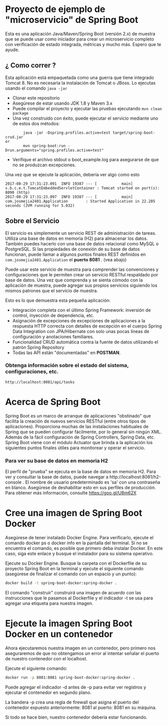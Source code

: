 # Proyecto de ejemplo de "microservicio" de Spring Boot

Esta es una aplicación Java/Maven/Spring Boot (versión 2.x) de muestra que se puede usar como iniciador para crear un microservicio completo con verificación de estado integrada, métricas y mucho más. Espero que te ayude.

## ¿ Como correr ?

Esta aplicación está empaquetada como una guerra que tiene integrado Tomcat 8. No es necesaria la instalación de Tomcat o JBoss. Lo ejecutas usando el comando ``java -jar``

* Clonar este repositorio
* Asegúrese de estar usando JDK 1.8 y Maven 3.x
* Puede compilar el proyecto y ejecutar las pruebas ejecutando ``mvn clean package``
* Una vez construido con éxito, puede ejecutar el servicio mediante uno de estos dos métodos:

```
        java -jar -Dspring.profiles.active=test target/spring-boot-crud.jar
or
        mvn spring-boot:run -Drun.arguments="spring.profiles.active=test"
```
* Verifique el archivo stdout o boot_example.log para asegurarse de que no se produzcan excepciones.

Una vez que se ejecute la aplicación, debería ver algo como esto

```
2017-08-29 17:31:23.091  INFO 19387 --- [           main] s.b.c.e.t.TomcatEmbeddedServletContainer : Tomcat started on port(s): 8090 (http)
2017-08-29 17:31:23.097  INFO 19387 --- [           main] com.josmejia2401.Application        : Started Application in 22.285 seconds (JVM running for 5.032)
```

## Sobre el Servicio

El servicio es simplemente un servicio REST de administración de tareas. Utiliza una base de datos en memoria (H2) para almacenar los datos. También puedes hacerlo con una base de datos relacional como MySQL o PostgreSQL. Si las propiedades de conexión de su base de datos funcionan, puede llamar a algunos puntos finales REST definidos en ``com.josmejia2401.Application`` el **puerto 8081** . (vea abajo)


Puede usar este servicio de muestra para comprender las convenciones y configuraciones que le permiten crear un servicio RESTful respaldado por base de datos. Una vez que comprenda y se sienta cómodo con la aplicación de muestra, puede agregar sus propios servicios siguiendo los mismos patrones que el servicio de muestra.
 
Esto es lo que demuestra esta pequeña aplicación:

* Integración completa con el último Spring Framework: inversión de control, inyección de dependencia, etc.
* Asignación de excepciones de excepciones de aplicaciones a la respuesta HTTP correcta con detalles de excepción en el cuerpo
 Spring Data Integration con JPA/Hibernate con solo unas pocas líneas de configuración y anotaciones familiares.
* Funcionalidad CRUD automática contra la fuente de datos utilizando el patrón Spring Repository
* Todas las API están "documentadas" en **POSTMAN**.

### Obtenga información sobre el estado del sistema, configuraciones, etc.

```
http://localhost:8081/api/tasks
```

# Acerca de Spring Boot

Spring Boot es un marco de arranque de aplicaciones "obstinado" que facilita la creación de nuevos servicios RESTful (entre otros tipos de aplicaciones). Proporciona muchas de las instalaciones habituales de Spring que se pueden configurar fácilmente, por lo general sin ningún XML. Además de la fácil configuración de Spring Controllers, Spring Data, etc. Spring Boot viene con el módulo Actuator que brinda a la aplicación los siguientes puntos finales útiles para monitorear y operar el servicio.

### Para ver su base de datos en memoria H2

El perfil de "prueba" se ejecuta en la base de datos en memoria H2. Para ver y consultar la base de datos, puede navegar a http://localhost:8081/h2-console . El nombre de usuario predeterminado es 'sa' con una contraseña en blanco. Asegúrese de deshabilitar esto en sus perfiles de producción. Para obtener más información, consulte https://goo.gl/U8m62X

# Cree una imagen de Spring Boot Docker

Asegúrese de tener instalado Docker Engine. Para verificarlo, ejecute el comando docker ps o docker info en la pantalla del terminal. Si no se encuentra el comando, es posible que primero deba instalar Docker. En este caso, siga este enlace y busque el instalador para su sistema operativo.

Ejecute su Docker Engine. Busque la carpeta con el Dockerfile de su proyecto Spring Boot en la terminal y ejecute el siguiente comando (asegúrese de finalizar el comando con un espacio y un punto):

```sh
docker build -t spring-boot-docker:spring-docker .
```

El comando "construir" construirá una imagen de acuerdo con las instrucciones que le pasamos al Dockerfile y el indicador -t se usa para agregar una etiqueta para nuestra imagen.



# Ejecute la imagen Spring Boot Docker en un contenedor

Ahora ejecutaremos nuestra imagen en un contenedor, pero primero nos aseguraremos de que no obtengamos un error al intentar señalar el puerto de nuestro contenedor con el localhost.

Ejecute el siguiente comando:

```sh
docker run -p 8081:8081 spring-boot-docker:spring-docker .
```

Puede agregar el indicador -d antes de -p para evitar ver registros y ejecutar el contenedor en segundo plano.

La bandera -p crea una regla de firewall que asigna el puerto del contenedor expuesto anteriormente: 8081 al puerto: 8081 en su máquina.

Si todo se hace bien, nuestro contenedor debería estar funcionando.